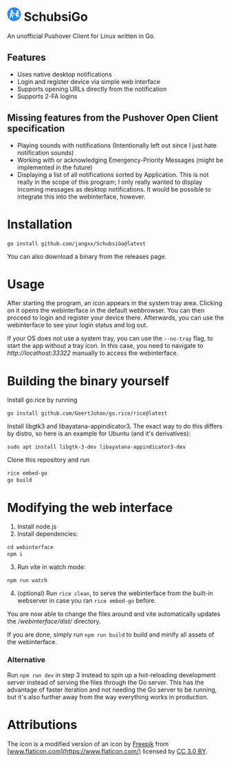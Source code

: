 # ![Icon](./icon/icon_32.png) SchubsiGo
An unofficial Pushover Client for Linux written in Go.

## Features

- Uses native desktop notifications
- Login and register device via simple web interface
- Supports opening URLs directly from the notification
- Supports 2-FA logins

## Missing features from the Pushover Open Client specification

- Playing sounds with notifications (Intentionally left out since I just hate notification sounds)
- Working with or acknowledging Emergency-Priority Messages (might be implemented in the future)
- Displaying a list of all notifications sorted by Application. This is not really in the scope of this program; I only really wanted to display incoming messages as desktop notifications. It would be possible to integrate this into the webinterface, however.

# Installation

    go install github.com/jangxx/SchubsiGo@latest

You can also download a binary from the releases page.

# Usage

After starting the program, an icon appears in the system tray area.
Clicking on it opens the webinterface in the default webbrowser.
You can then proceed to login and register your device there.
Afterwards, you can use the webinterface to see your login status and log out.

If your OS does not use a system tray, you can use the `--no-tray` flag, to start the app without a tray icon.
In this case, you need to navigate to _http://localhost:33322_ manually to access the webinterface.

# Building the binary yourself

Install go.rice by running

    go install github.com/GeertJohan/go.rice/rice@latest

Install libgtk3 and libayatana-appindicator3. The exact way to do this differs by distro, so here is an example for Ubuntu (and it's derivatives):

    sudo apt install libgtk-3-dev libayatana-appindicator3-dev

Clone this repository and run

    rice embed-go
    go build

# Modifying the web interface

1. Install node.js
2. Install dependencies:
```
cd webinterface
npm i
```
3. Run vite in watch mode:
```
npm run watch
```
4. (optional) Run `rice clean`, to serve the webinterface from the built-in webserver in case you ran `rice embed-go` before.

You are now able to change the files around and vite automatically updates the _/webinterface/dist/_ directory.

If you are done, simply run `npm run build` to build and minify all assets of the webinterface.

### Alternative

Run `npm run dev` in step 3 instead to spin up a hot-reloading development server instead of serving the files through the Go server.
This has the advantage of faster iteration and not needing the Go server to be running, but it's also further away from the way everything works in production.

# Attributions

The icon is a modified version of an icon by [Freepik](https://www.freepik.com/) from [www.flaticon.com](https://www.flaticon.com/) licensed by [CC 3.0 BY](http://creativecommons.org/licenses/by/3.0/").
